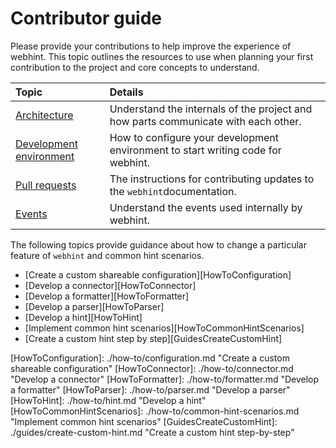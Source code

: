 # Contributor guide

Please provide your contributions to help improve the experience of webhint.
This topic outlines the resources to use when planning your first contribution
to the project and core concepts to understand.

| Topic | Details |
|:--- |:--- |
| [Architecture][GettingStartedArchitecture] | Understand the internals of the project and how parts communicate with each other. |
| [Development environment][GettingStartedDevelopmentEnvironment] | How to configure your development environment to start writing code for webhint. |
| [Pull requests][GettingStartedPullRequests] | The instructions for contributing updates to the `webhint`documentation. |
| [Events][GettingStartedEvents] | Understand the events used internally by webhint. |

The following topics provide guidance about how to change a particular feature
of `webhint` and common hint scenarios.

* [Create a custom shareable configuration][HowToConfiguration]
* [Develop a connector][HowToConnector]
* [Develop a formatter][HowToFormatter]
* [Develop a parser][HowToParser]
* [Develop a hint][HowToHint]
* [Implement common hint scenarios][HowToCommonHintScenarios]
  <!-- TODO * [Build the docs locally]() -->
* [Create a custom hint step by step][GuidesCreateCustomHint]

<!-- links -->

[GettingStartedArchitecture]: ./getting-started/architecture.md "Architecture"
[GettingStartedDevelopmentEnvironment]:
./getting-started/development-environment.md "Development environment"
[GettingStartedPullRequests]: ./getting-started/pull-requests.md "Pull requests"
[GettingStartedEvents]: ./getting-started/events.md "Events"
[HowToConfiguration]: ./how-to/configuration.md "Create a custom shareable
configuration" [HowToConnector]: ./how-to/connector.md "Develop a connector"
[HowToFormatter]: ./how-to/formatter.md "Develop a formatter" [HowToParser]:
./how-to/parser.md "Develop a parser" [HowToHint]: ./how-to/hint.md "Develop a
hint" [HowToCommonHintScenarios]: ./how-to/common-hint-scenarios.md "Implement
common hint scenarios" [GuidesCreateCustomHint]: ./guides/create-custom-hint.md
"Create a custom hint step-by-step"
